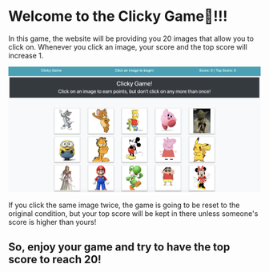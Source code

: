 # Welcome to the Clicky Game🤪!!!

In this game, the website will be providing you 20 images that allow you to click on. Whenever you click an image, your score and the top score will increase 1. 

<img src="https://github.com/tomlam0828/Clicky-Game/blob/master/screenshot.png?raw=true">

If you click the same image twice, the game is going to be reset to the original condition, but your top score will be kept in there unless someone's score is higher than yours!

## So, enjoy your game and try to have the top score to reach 20!

